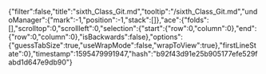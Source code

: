 {"filter":false,"title":"sixth_Class_Git.md","tooltip":"/sixth_Class_Git.md","undoManager":{"mark":-1,"position":-1,"stack":[]},"ace":{"folds":[],"scrolltop":0,"scrollleft":0,"selection":{"start":{"row":0,"column":0},"end":{"row":0,"column":0},"isBackwards":false},"options":{"guessTabSize":true,"useWrapMode":false,"wrapToView":true},"firstLineState":0},"timestamp":1595479991947,"hash":"b92f43d91e25b905177efe529fabd1d647e9db90"}